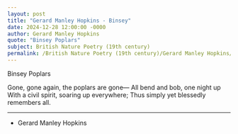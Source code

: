 ```yaml
---
layout: post
title: "Gerard Manley Hopkins - Binsey"
date: 2024-12-28 12:00:00 -0000
author: Gerard Manley Hopkins
quote: "Binsey Poplars"
subject: British Nature Poetry (19th century)
permalink: /British Nature Poetry (19th century)/Gerard Manley Hopkins/Gerard Manley Hopkins - Binsey
---
```


Binsey Poplars

Gone, gone again, the poplars are gone—
  All bend and bob, one night up
  With a civil spirit, soaring up everywhere;
  Thus simply yet blessedly remembers all.

---

- Gerard Manley Hopkins
